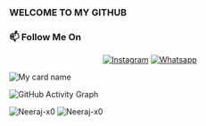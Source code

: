 ### WELCOME TO MY GITHUB

### 📫 Follow Me On
<div align="center">
<a href="https://www.instagram.com/neer_j_" target="_blank"><img src="https://img.shields.io/badge/Instagram-%23E4405F.svg?&style=flat-square&logo=instagram&logoColor=white" alt="Instagram"></a>    <a href="https://wa.me/918113921898" target="_blank"><img src="https://img.shields.io/badge/Whatsapp-%808080.svg?&style=flat-square&logo=Whatsapp&logoColor=white" alt="Whatsapp"></a>
  </div>
  
![My card name](https://cardivo.vercel.app/api?name=Neeraj-x0&description=Hi,%20Welcome%20To%20My%20Profile%20❤&image=https://avatars.githubusercontent.com/u/95992247?v=4&backgroundColor=%23ecf0f1&instagram=neer_j_&github=Neeraj-x0&twitter=neeraj_x0&pattern=leaf&colorPattern=%23eaeaea)

</p>
  </p>
</div>


  <img src="https://activity-graph.herokuapp.com/graph?username=Neeraj-x0&amp;bg_color=000000&amp;color=4fff67&amp;line=4fff67&amp;point=ffffff&amp;area=true&amp;hide_border=true" alt="GitHub Activity Graph">
  
 
<img src="https://github-readme-stats.vercel.app/api?username=Neeraj-x0&show_icons=true&theme=dark&locale=en" alt="Neeraj-x0" />     <img  src="https://github-readme-streak-stats.herokuapp.com/?user=Neeraj-x0&theme=dark" alt="Neeraj-x0" />


 
